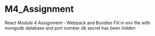 # M4_Assignment
React Module 4 Assignment - Webpack and Bundles
Fill in env file with mongodb database and port number
db secret has been hidden 
